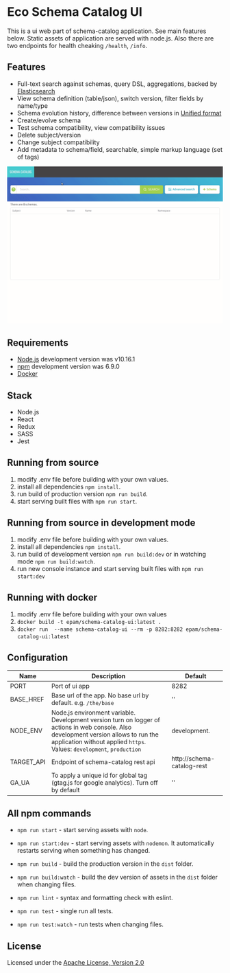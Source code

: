 # Eco Schema Catalog UI

This is a ui web part of schema-catalog application. See main features below.
Static assets of application are served with node.js. Also there are two endpoints for health cheaking `/health`, `/info`.

## Features

* Full-text search against schemas, query DSL, aggregations, backed by [Elasticsearch](https://www.elastic.co/)
* View schema definition (table/json), switch version, filter fields by name/type
* Schema evolution history, difference between versions in [Unified format](https://en.wikipedia.org/wiki/Diff#Unified_format)
* Create/evolve schema
* Test schema compatibility, view compatibility issues
* Delete subject/version
* Change subject compatibility
* Add metadata to schema/field, searchable, simple markup language (set of tags)

![](sc.gif)

## Requirements
* [Node.js](https://nodejs.org/en/) development version was v10.16.1
* [npm](https://www.npmjs.com/) development version was 6.9.0
* [Docker](https://www.docker.com/get-started)

## Stack
* Node.js
* React
* Redux
* SASS
* Jest

## Running from source
1. modify .env file before building with your own values.
2. install all dependencies `npm install`.
3. run build of production version `npm run build`.
4. start serving built files with `npm run start`.

## Running from source in development mode
1. modify .env file before building with your own values.
2. install all dependencies `npm install`.
3. run build of development version `npm run build:dev` or in watching mode `npm run build:watch`.
4. run new console instance and start serving built files with `npm run start:dev`

## Running with docker
1. modify .env file before building with your own values
2. `docker build -t epam/schema-catalog-ui:latest .`
3. `docker run  --name schema-catalog-ui --rm -p 8282:8282 epam/schema-catalog-ui:latest`

## Configuration
Name | Description | Default
---  | ---         | ---
PORT | Port of ui app | 8282
BASE_HREF | Base url of the app. No base url by default. e.g. `/the/base`  | ''
NODE_ENV | Node.js environment variable. Development version turn on logger of actions in web console. Also development version allows to run the application without applied `https`. Values: `development`, `production` | development.
TARGET_API | Endpoint of schema-catalog rest api | http://schema-catalog-rest
GA_UA | To apply a unique id for global tag (gtag.js for google analytics). Turn off by default | ''

## All npm commands
* `npm run start` - start serving assets with `node`.

* `npm run start:dev` - start serving assets with `nodemon`. It automatically restarts serving when something has changed.

* `npm run build` - build the production version in the `dist` folder.

* `npm run build:watch` - build the dev version of assets in the `dist` folder when changing files.

* `npm run lint` - syntax and formatting check with eslint.

* `npm run test` - single run all tests.

* `npm run test:watch` - run tests when changing files.

## License

Licensed under the [Apache License, Version 2.0](https://www.apache.org/licenses/LICENSE-2.0)
